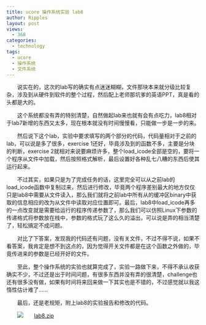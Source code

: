 ```yaml
---
title: ucore 操作系统实验 lab8
author: Ripples
layout: post
views:
  - 368
categories:
  - technology
tags:
  - ucore
  - 操作系统
  - 文件系统
---
```

<p style="text-indent: 2em;">
  说实在的，这次的lab写的确实有点迷迷糊糊，文件那块本来就分级比较复杂，涉及到从硬件到软件的整个过程，然后配上老师那坑爹的英语PPT，真是看的头都是大的。
</p>

<p style="text-indent: 2em;">
  这个系统都没有弄的特别清楚，自然做起lab来也就有会有点吃力，lab8相对于lab7新增的东西又太多，现在根本就没有时间慢慢看，只能做一步是一步的来。
</p>

<!--more-->

<p style="text-indent: 2em;">
  然后说下这个lab，实验中要求填写的两个部分的代码，代码量相对于之前的lab，可以说是多了很多，exercise 1还好，毕竟涉及到的函数不多，主要是分块的判断，exercise 2就相对来说要麻烦许多，整个load_icode全部是空的，要将一个程序从文件中加载，然后按照格式解析，最后设置好各种乱七八糟的东西后使其运行起来。
</p>

<p style="text-indent: 2em;">
  不过其实，如果只是为了完成任务的话，这里完全可以从之前lab的load_icode函数中复制过来，然后进行修改，毕竟两个程序差别最大的地方仅仅只是lab8中需要从文件读入，那么我们就将之前lab中所有从的缓冲区binary中获取的信息相应的改为从文件中读取对应位置即可。最后，lab8中load_icode再多的一点改变就是需要给运行的程序传递参数了，那么我们可以仿照Linux下参数的传递格式将参数放在栈中，参数的格式玩了这么久的溢出，可以说是弄的相当清楚了，轻松搞定不成问题。
</p>

<p style="text-indent: 2em;">
  对比了下答案，发现我的代码还有问题，没有关文件，不过不得不说，如果不看答案，我肯定是想不到这点的，因为觉得开关文件都是在这个函数之外做的，毕竟传进来的参数是已经开好的文件。
</p>

<p style="text-indent: 2em;">
  至此，整个操作系统的实验也就算完成了，实验一路做下来，不得不承认收获确实不少，不过还是出于时间问题，有很多东西并没有弄的很清楚，challenge也还有很多没有做，如果有时间将来回来做一下其实也是不错的，不过感觉就以我这惰性估计难了……
</p>

<p style="text-indent: 2em;">
  最后，还是老规矩，附上lab8的实验报告和修改的代码。
</p>

<p style="line-height: 16px; text-indent: 2em;">
  <img src="http://geekjayvic.sinaapp.com/wp-content/plugins/wp-ueditor2/ueditor/dialogs/attachment/fileTypeImages/icon_rar.gif" /><a href="http://geekjayvic-wordpress.stor.sinaapp.com/uploads/2015/01/lab8.zip">lab8.zip</a>
</p>
